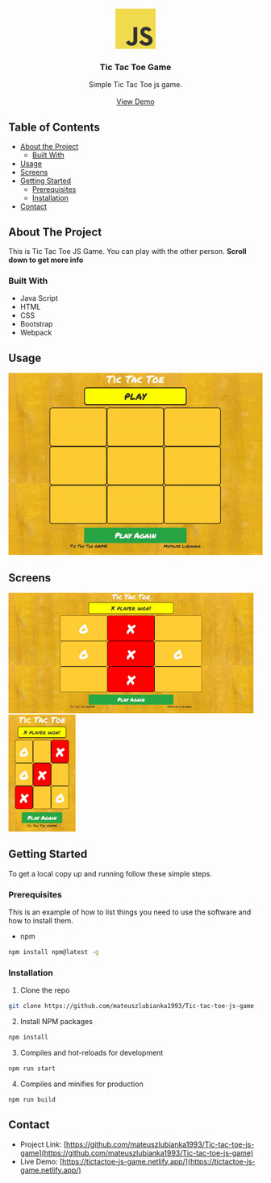 <!-- PROJECT LOGO -->
<br />
<p align="center">
  <a href="https://github.com/mateuszlubianka1993/Tic-tac-toe-js-game">
    <img src="/img/logo.png" alt="Logo" width="80" height="80">
  </a>

  <h3 align="center">Tic Tac Toe Game</h3>

  <p align="center">
    Simple Tic Tac Toe js game.
    <br />
    <br />
    <a href="https://tictactoe-js-game.netlify.app/">View Demo</a>
  </p>
</p>



<!-- TABLE OF CONTENTS -->
## Table of Contents

* [About the Project](#about-the-project)
  * [Built With](#built-with)
* [Usage](#usage)
* [Screens](#screens)
* [Getting Started](#getting-started)
  * [Prerequisites](#prerequisites)
  * [Installation](#installation)
* [Contact](#contact)


<!-- ABOUT THE PROJECT -->
## About The Project

This is Tic Tac Toe JS Game. You can play with the other person. 
**Scroll down to get more info**

### Built With

* Java Script
* HTML
* CSS
* Bootstrap
* Webpack

## Usage
![Demo](img/usage.gif)

## Screens
![Desktop](img/desktop.jpg)
![Mobile1](img/mobile.jpg)

<!-- GETTING STARTED -->
## Getting Started

To get a local copy up and running follow these simple steps.

### Prerequisites

This is an example of how to list things you need to use the software and how to install them.
* npm
```sh
npm install npm@latest -g
```

### Installation
 
1. Clone the repo
```sh
git clone https://github.com/mateuszlubianka1993/Tic-tac-toe-js-game
```
2. Install NPM packages
```sh
npm install
```
3. Compiles and hot-reloads for development
```sh
npm run start
```
4. Compiles and minifies for production
```sh
npm run build
```


<!-- CONTACT -->
## Contact

* Project Link: [https://github.com/mateuszlubianka1993/Tic-tac-toe-js-game](https://github.com/mateuszlubianka1993/Tic-tac-toe-js-game)
* Live Demo: [https://tictactoe-js-game.netlify.app/](https://tictactoe-js-game.netlify.app/)
